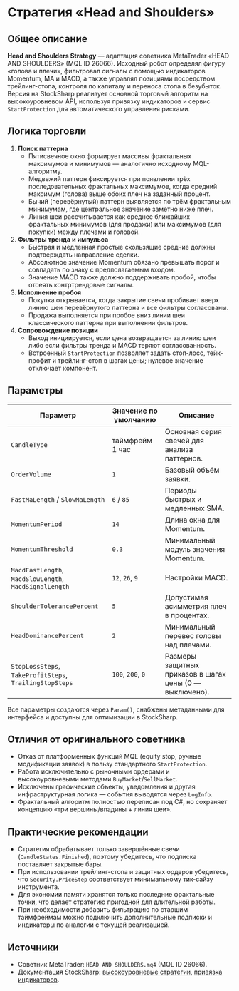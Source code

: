 # Стратегия «Head and Shoulders»

## Общее описание
**Head and Shoulders Strategy** — адаптация советника MetaTrader «HEAD AND SHOULDERS» (MQL ID 26066). Исходный робот определял фигуру «голова и плечи», фильтровал сигналы с помощью индикаторов Momentum, MA и MACD, а также управлял позициями посредством трейлинг-стопа, контроля по капиталу и переноса стопа в безубыток. Версия на StockSharp реализует основной торговый алгоритм на высокоуровневом API, используя привязку индикаторов и сервис `StartProtection` для автоматического управления рисками.

## Логика торговли
1. **Поиск паттерна**
   - Пятисвечное окно формирует массивы фрактальных максимумов и минимумов — аналогично исходному MQL-алгоритму.
   - Медвежий паттерн фиксируется при появлении трёх последовательных фрактальных максимумов, когда средний максимум (голова) выше обоих плеч на заданный процент.
   - Бычий (перевёрнутый) паттерн выявляется по трём фрактальным минимумам, где центральное значение заметно ниже плеч.
   - Линия шеи рассчитывается как среднее ближайших фрактальных минимумов (для продажи) или максимумов (для покупки) между плечами и головой.
2. **Фильтры тренда и импульса**
   - Быстрая и медленная простые скользящие средние должны подтверждать направление сделки.
   - Абсолютное значение Momentum обязано превышать порог и совпадать по знаку с предполагаемым входом.
   - Значение MACD также должно поддерживать пробой, чтобы отсеять контртрендовые сигналы.
3. **Исполнение пробоя**
   - Покупка открывается, когда закрытие свечи пробивает вверх линию шеи перевёрнутого паттерна и все фильтры согласованы.
   - Продажа выполняется при пробое вниз линии шеи классического паттерна при выполнении фильтров.
4. **Сопровождение позиции**
   - Выход инициируется, если цена возвращается за линию шеи либо если фильтры тренда и MACD теряют согласованность.
   - Встроенный `StartProtection` позволяет задать стоп-лосс, тейк-профит и трейлинг-стоп в шагах цены; нулевое значение отключает компонент.

## Параметры
| Параметр | Значение по умолчанию | Описание |
|----------|-----------------------|----------|
| `CandleType` | таймфрейм 1 час | Основная серия свечей для анализа паттернов. |
| `OrderVolume` | `1` | Базовый объём заявки. |
| `FastMaLength` / `SlowMaLength` | `6` / `85` | Периоды быстрых и медленных SMA. |
| `MomentumPeriod` | `14` | Длина окна для Momentum. |
| `MomentumThreshold` | `0.3` | Минимальный модуль значения Momentum. |
| `MacdFastLength`, `MacdSlowLength`, `MacdSignalLength` | `12`, `26`, `9` | Настройки MACD. |
| `ShoulderTolerancePercent` | `5` | Допустимая асимметрия плеч в процентах. |
| `HeadDominancePercent` | `2` | Минимальный перевес головы над плечами. |
| `StopLossSteps`, `TakeProfitSteps`, `TrailingStopSteps` | `100`, `200`, `0` | Размеры защитных приказов в шагах цены (0 — выключено). |

Все параметры создаются через `Param()`, снабжены метаданными для интерфейса и доступны для оптимизации в StockSharp.

## Отличия от оригинального советника
- Отказ от платформенных функций MQL (equity stop, ручные модификации заявок) в пользу стандартного `StartProtection`.
- Работа исключительно с рыночными ордерами и высокоуровневыми методами `BuyMarket`/`SellMarket`.
- Исключены графические объекты, уведомления и другая инфраструктурная логика — события выводятся через `LogInfo`.
- Фрактальный алгоритм полностью переписан под C#, но сохраняет концепцию «три вершины/впадины + линия шеи».

## Практические рекомендации
- Стратегия обрабатывает только завершённые свечи (`CandleStates.Finished`), поэтому убедитесь, что подписка поставляет закрытые бары.
- При использовании трейлинг-стопа и защитных ордеров убедитесь, что `Security.PriceStep` соответствует минимальному тик-сайзу инструмента.
- Для экономии памяти хранятся только последние фрактальные точки, что делает стратегию пригодной для длительной работы.
- При необходимости добавить фильтрацию по старшим таймфреймам можно подключить дополнительные подписки и индикаторы по аналогии с текущей реализацией.

## Источники
- Советник MetaTrader: `HEAD AND SHOULDERS.mq4` (MQL ID 26066).
- Документация StockSharp: [высокоуровневые стратегии](https://doc.stocksharp.com/topics/strategy/highlevel.html), [привязка индикаторов](https://doc.stocksharp.com/topics/strategy/highlevel/bind.html).
